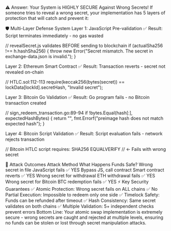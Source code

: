 ⚠️ Answer: Your System is HIGHLY SECURE Against Wrong Secrets!
If someone tries to reveal a wrong secret, your implementation has 5 layers of protection that will catch and prevent it:

🛡️ Multi-Layer Defense System
Layer 1: JavaScript Pre-validation ✅
Result: Script terminates immediately - no gas wasted

// revealSecret.js validates BEFORE sending to blockchain
if (actualSha256 !== h.hashSha256) {
    throw new Error("Secret mismatch. The secret in exchange-data.json is invalid.");
}

Layer 2: Ethereum Smart Contract ✅
Result: Transaction reverts - secret not revealed on-chain

// HTLC.sol:112-113 
require(keccak256(bytes(secret)) == lockData[lockId].secretHash, "Invalid secret");

Layer 3: Bitcoin Go Validation ✅
Result: Go program fails - no Bitcoin transaction created

// sign_redeem_transaction.go:89-94
if !bytes.Equal(hash[:], expectedHashBytes) {
    return "", fmt.Errorf("preimage hash does not match expected hash");
}


Layer 4: Bitcoin Script Validation ✅
Result: Script evaluation fails - network rejects transaction

// Bitcoin HTLC script requires:
SHA256 <hash> EQUALVERIFY  // ← Fails with wrong secret

🎯 Attack Outcomes
Attack Method	What Happens	Funds Safe?
Wrong secret in file	JavaScript fails	✅ YES
Bypass JS, call contract	Smart contract reverts	✅ YES
Wrong secret for withdrawal	ETH withdrawal fails	✅ YES
Wrong secret for Bitcoin	BTC redemption fails	✅ YES
⚡ Key Security Guarantees
✅ Atomic Protection: Wrong secret fails on ALL chains
✅ No Partial Execution: Impossible to redeem only one side
✅ Timelock Safety: Funds can be refunded after timeout
✅ Hash Consistency: Same secret validates on both chains
✅ Multiple Validation: 5+ independent checks prevent errors
Bottom Line: Your atomic swap implementation is extremely secure - wrong secrets are caught and rejected at multiple levels, ensuring no funds can be stolen or lost through secret manipulation attacks.